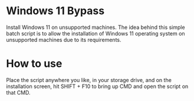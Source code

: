 # Windows 11 Bypass

Install Windows 11 on unsupported machines.
The idea behind this simple batch script is to allow the installation of Windows 11 operating system on unsupported machines due to its requirements.

# How to use

Place the script anywhere you like, in your storage drive, and on the installation screen, hit SHIFT + F10 to bring up CMD and open the script on that CMD.
